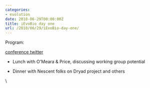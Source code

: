 ```yaml
---
categories:
- evolution
date: 2010-06-29T00:00:00Z
title: iEvoBio day one
url: /2010/06/29/iEvoBio-day-one/
---
```


Program:

[conference
twitter](http://twitter.com/#search?q=%23ievobio "http://twitter.com/#search?q=%23ievobio")

-   Lunch with O'Meara & Price, discussing working group potential

-   Dinner with Nescent folks on Dryad project and others

\


